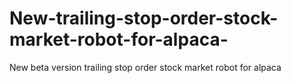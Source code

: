 # New-trailing-stop-order-stock-market-robot-for-alpaca-
New beta version trailing stop order stock market robot for alpaca 

